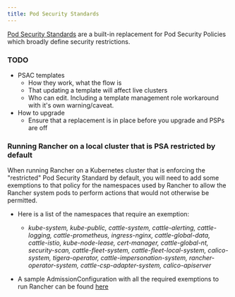 ```yaml
---
title: Pod Security Standards
---
```



[Pod Security Standards](https://kubernetes.io/docs/concepts/security/pod-security-standards/) are a built-in replacement for Pod Security Policies which broadly define security restrictions. 








###  TODO

* PSAC templates
	* How they work, what the flow is
	* That updating a template will affect live clusters
	* Who can edit. Including a template management role workaround with it's own warning/caveat.
* How to upgrade
	* Ensure that a replacement is in place before you upgrade and PSPs are off


### Running Rancher on a local cluster that is PSA restricted by default

When running Rancher on a Kubernetes cluster that is enforcing the "restricted"
Pod Security Standard by default, you will need to add some exemptions to that policy
for the namespaces used by Rancher to allow the Rancher system pods to perform actions
that would not otherwise be permitted.

* Here is a list of the namespaces that require an exemption:
    * _kube-system, kube-public, cattle-system, cattle-alerting, cattle-logging, cattle-prometheus,
ingress-nginx, cattle-global-data, cattle-istio, kube-node-lease, cert-manager,
cattle-global-nt, security-scan, cattle-fleet-system, cattle-fleet-local-system,
calico-system, tigera-operator, cattle-impersonation-system, rancher-operator-system,
cattle-csp-adapter-system, calico-apiserver_ 

* A sample AdmissionConfiguration with all the required exemptions to run Rancher
can be found [here](psa-restricted-exemptions.yaml)

